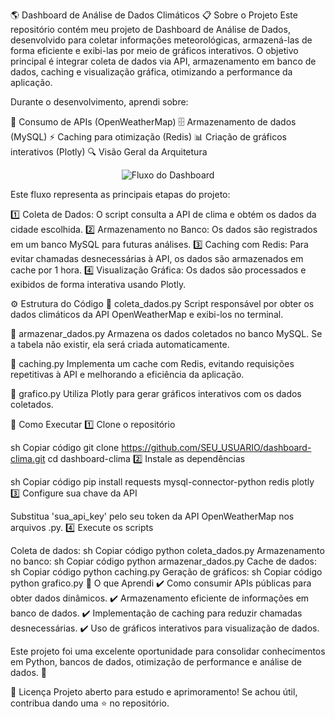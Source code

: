 🌎 Dashboard de Análise de Dados Climáticos
📋 Sobre o Projeto
Este repositório contém meu projeto de Dashboard de Análise de Dados, desenvolvido para coletar informações meteorológicas, armazená-las de forma eficiente e exibi-las por meio de gráficos interativos. O objetivo principal é integrar coleta de dados via API, armazenamento em banco de dados, caching e visualização gráfica, otimizando a performance da aplicação.

Durante o desenvolvimento, aprendi sobre:

📡 Consumo de APIs (OpenWeatherMap)
🗄️ Armazenamento de dados (MySQL)
⚡ Caching para otimização (Redis)
📊 Criação de gráficos interativos (Plotly)
🔍 Visão Geral da Arquitetura
<p align="center"> <img src="docs/dashboard-arquitetura.png" alt="Fluxo do Dashboard"> </p>
Este fluxo representa as principais etapas do projeto:

1️⃣ Coleta de Dados: O script consulta a API de clima e obtém os dados da cidade escolhida.
2️⃣ Armazenamento no Banco: Os dados são registrados em um banco MySQL para futuras análises.
3️⃣ Caching com Redis: Para evitar chamadas desnecessárias à API, os dados são armazenados em cache por 1 hora.
4️⃣ Visualização Gráfica: Os dados são processados e exibidos de forma interativa usando Plotly.

⚙️ Estrutura do Código
🔹 coleta_dados.py
Script responsável por obter os dados climáticos da API OpenWeatherMap e exibi-los no terminal.

🔹 armazenar_dados.py
Armazena os dados coletados no banco MySQL. Se a tabela não existir, ela será criada automaticamente.

🔹 caching.py
Implementa um cache com Redis, evitando requisições repetitivas à API e melhorando a eficiência da aplicação.

🔹 grafico.py
Utiliza Plotly para gerar gráficos interativos com os dados coletados.

🚀 Como Executar
1️⃣ Clone o repositório

sh
Copiar código
git clone https://github.com/SEU_USUARIO/dashboard-clima.git
cd dashboard-clima
2️⃣ Instale as dependências

sh
Copiar código
pip install requests mysql-connector-python redis plotly
3️⃣ Configure sua chave da API

Substitua 'sua_api_key' pelo seu token da API OpenWeatherMap nos arquivos .py.
4️⃣ Execute os scripts

Coleta de dados:
sh
Copiar código
python coleta_dados.py
Armazenamento no banco:
sh
Copiar código
python armazenar_dados.py
Cache de dados:
sh
Copiar código
python caching.py
Geração de gráficos:
sh
Copiar código
python grafico.py
🎯 O que Aprendi
✔️ Como consumir APIs públicas para obter dados dinâmicos.
✔️ Armazenamento eficiente de informações em banco de dados.
✔️ Implementação de caching para reduzir chamadas desnecessárias.
✔️ Uso de gráficos interativos para visualização de dados.

Este projeto foi uma excelente oportunidade para consolidar conhecimentos em Python, bancos de dados, otimização de performance e análise de dados. 🚀

📜 Licença
Projeto aberto para estudo e aprimoramento! Se achou útil, contribua dando uma ⭐ no repositório.
